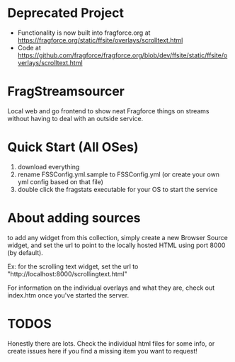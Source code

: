 # Deprecated Project
* Functionality is now built into fragforce.org at https://fragforce.org/static/ffsite/overlays/scrolltext.html
* Code at https://github.com/fragforce/fragforce.org/blob/dev/ffsite/static/ffsite/overlays/scrolltext.html

# FragStreamsourcer
Local web and go frontend to show neat Fragforce things on streams without having to deal with an outside service.  

# Quick Start (All OSes)
1) download everything
2) rename FSSConfig.yml.sample to FSSConfig.yml (or create your own yml config based on that file)
3) double click the fragstats executable for your OS to start the service

# About adding sources
to add any widget from this collection, simply create a new Browser Source widget, and set the url to point to the locally hosted HTML using port 8000 (by default).

Ex: for the scrolling text widget, set the url to "http://localhost:8000/scrollingtext.html"

For information on the individual overlays and what they are, check out index.htm once you've started the server.

# TODOS
Honestly there are lots.  Check the individual html files for some info, or create issues here if you find a missing item you want to request!
